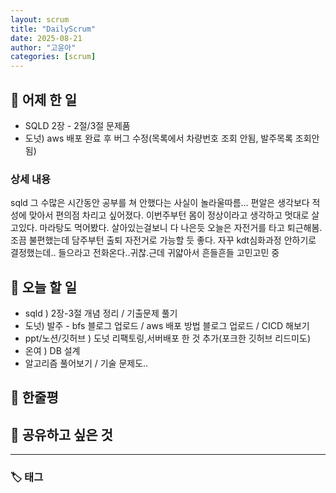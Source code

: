 ```yaml
---
layout: scrum
title: "DailyScrum"
date: 2025-08-21
author: "고윤아"
categories: [scrum]
---
```


## 📝 어제 한 일

- SQLD 2장 - 2절/3절 문제품
- 도넛) aws 배포 완료 후 버그 수정(목록에서 차량번호 조회 안됨, 발주목록 조회안됨)  

### 상세 내용

sqld 그 수많은 시간동안 공부를 쳐 안했다는 사실이 놀라울따름...
편알은 생각보다 적성에 맞아서 편의점 차리고 싶어졌다. 
이번주부턴 몸이 정상이라고 생각하고 멋대로 살고있다. 마라탕도 먹어봤다. 살아있는걸보니 다 나은듯
오늘은 자전거를 타고 퇴근해봄. 조끔 불편했는데 담주부턴 출퇴 자전거로 가능할 듯 좋다. 
자꾸 kdt심화과정 안하기로 결정했는데..  들으라고 전화온다..귀찮.근데 귀얇아서 흔들흔들 고민고민 중 

## 🎯 오늘 할 일

- sqld ) 2장-3절 개념 정리 / 기출문제 풀기 
- 도넛)  발주 - bfs 블로그 업로드 / aws 배포 방법 블로그 업로드 / CICD 해보기
- ppt/노션/깃허브 ) 도넛 리팩토링,서버배포 한 것 추가(포크한 깃허브 리드미도)
- 온여 ) DB 설계 
- 알고리즘 풀어보기 / 기술 문제도..

## 💭 한줄평


## 🔗 공유하고 싶은 것


---

### 🏷️ 태그
